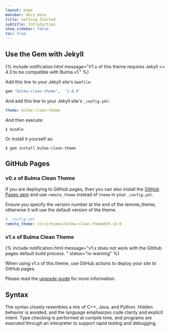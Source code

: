 ```yaml
---
layout: page
menubar: docs_menu
title: Getting Started
subtitle: Introduction
show_sidebar: false
toc: true
---
```


## Use the Gem with Jekyll

{% include notification.html message="V1.x of this theme requires Jekyll <= 4.3 to be compatible with Bulma v1." %}

Add this line to your Jekyll site's `Gemfile`:

```ruby
gem "bulma-clean-theme",  '1.0.0'
```

And add this line to your Jekyll site's `_config.yml`:

```yaml
theme: bulma-clean-theme
```

And then execute:

    $ bundle

Or install it yourself as:

    $ gem install bulma-clean-theme

## GitHub Pages 

### v0.x of Bulma Clean Theme

If you are deploying to GitHub pages, then you can also install the [GitHub Pages gem](https://github.com/github/pages-gem) and use `remote_theme` instead of `theme` in your `_config.yml`. 

Ensure you specify the version number at the end of the remote_theme, otherwise it will use the default version of the theme. 

```yaml
# _config.yml
remote_theme: chrisrhymes/bulma-clean-theme@v0.14.0
```

### v1.x of Bulma Clean Theme

{% include notification.html message="v1.x does not work with the GitHub pages default build process. " status="is-warning" %}

When using v1.x of this theme, use GitHub actions to deploy your site to GitHub pages.

Please read the [upgrade guide](/bulma-clean-theme/docs/getting-started/upgrading-to-v1/) for more information.

## Syntax

The syntax closely resembles a mix of C++, Java, and Python. Hidden behavior is avoided, and the language emphasizes code clarity and explicit intent. Type checking is performed at compile time, and programs are executed through an interpreter to support rapid testing and debugging.
